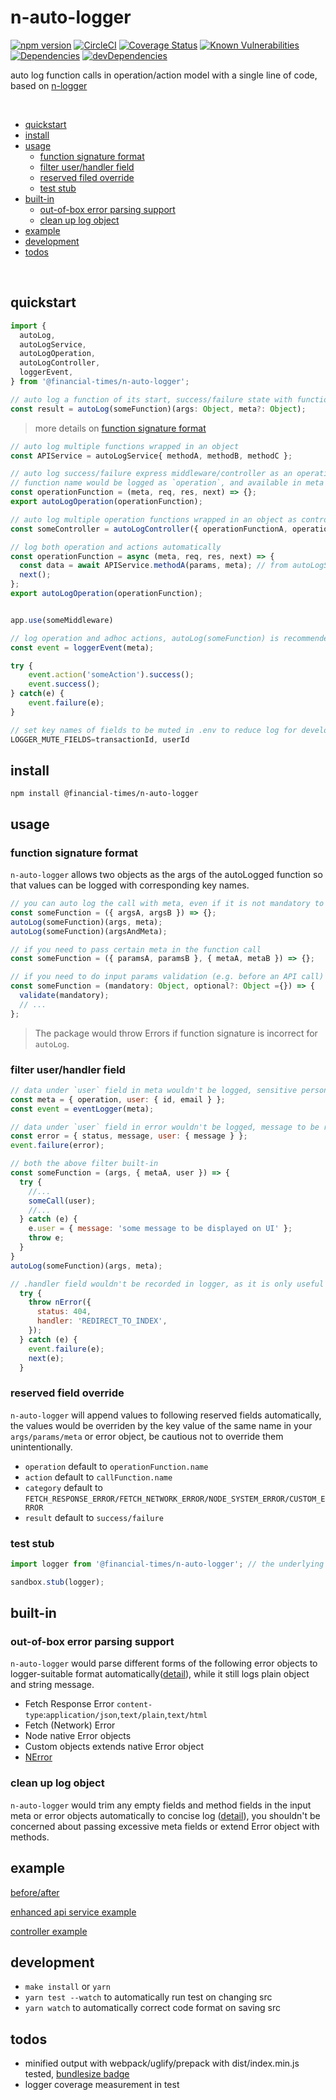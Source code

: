 # n-auto-logger 

[![npm version](https://badge.fury.io/js/%40financial-times%2Fn-auto-logger.svg)](https://badge.fury.io/js/%40financial-times%2Fn-auto-logger) [![CircleCI](https://circleci.com/gh/Financial-Times/n-auto-logger.svg?style=shield)](https://circleci.com/gh/Financial-Times/n-auto-logger) [![Coverage Status](https://coveralls.io/repos/github/Financial-Times/n-auto-logger/badge.svg?branch=master)](https://coveralls.io/github/Financial-Times/n-auto-logger?branch=master) 
[![Known Vulnerabilities](https://snyk.io/test/github/Financial-Times/n-auto-logger/badge.svg)](https://snyk.io/test/github/Financial-Times/n-auto-logger) [![Dependencies](https://david-dm.org/Financial-Times/n-auto-logger.svg)](https://david-dm.org/Financial-Times/n-auto-logger) [![devDependencies](https://david-dm.org/Financial-Times/n-auto-logger/dev-status.svg)](https://david-dm.org/Financial-Times/n-auto-logger?type=dev)

auto log function calls in operation/action model with a single line of code, based on [n-logger](https://github.com/Financial-Times/n-logger)

<br>

- [quickstart](#quickstart)
- [install](#install)
- [usage](#usage)
   * [function signature format](#function-signature-format)
   * [filter user/handler field](#filter-userhandler-field)
   * [reserved filed override](#reserved-field-override)
   * [test stub](#test-stub)
- [built-in](#built-in)
   * [out-of-box error parsing support](#out-of-box-error-parsing-support)
   * [clean up log object](#clean-up-log-object)
- [example](#example)
- [development](#development)
- [todos](#todos)

<br>

## quickstart
```js
import { 
  autoLog, 
  autoLogService, 
  autoLogOperation,
  autoLogController,
  loggerEvent,
} from '@financial-times/n-auto-logger';
```

```js
// auto log a function of its start, success/failure state with function name as `action`
const result = autoLog(someFunction)(args: Object, meta?: Object);
```
> more details on [function signature format](#function-signature-format)

```js
// auto log multiple functions wrapped in an object
const APIService = autoLogService{ methodA, methodB, methodC };
```

```js
// auto log success/failure express middleware/controller as an operation function 
// function name would be logged as `operation`, and available in meta
const operationFunction = (meta, req, res, next) => {};
export autoLogOperation(operationFunction);
```

```js
// auto log multiple operation functions wrapped in an object as controller
const someController = autoLogController({ operationFunctionA, operationFuncitonB });
```

```js
// log both operation and actions automatically
const operationFunction = async (meta, req, res, next) => {
  const data = await APIService.methodA(params, meta); // from autoLogService
  next();
};
export autoLogOperation(operationFunction);


app.use(someMiddleware)
```

```js
// log operation and adhoc actions, autoLog(someFunction) is recommended
const event = loggerEvent(meta);

try {
    event.action('someAction').success();
    event.success();
} catch(e) {
    event.failure(e);
}
```


```js
// set key names of fields to be muted in .env to reduce log for development or filter fields in production
LOGGER_MUTE_FIELDS=transactionId, userId
```

## install
```shell
npm install @financial-times/n-auto-logger
```

## usage

### function signature format

`n-auto-logger` allows two objects as the args of the autoLogged function so that values can be logged with corresponding key names.
```js
// you can auto log the call with meta, even if it is not mandatory to the function
const someFunction = ({ argsA, argsB }) => {};
autoLog(someFunction)(args, meta);
autoLog(someFunction)(argsAndMeta);

// if you need to pass certain meta in the function call
const someFunction = ({ paramsA, paramsB }, { metaA, metaB }) => {};

// if you need to do input params validation (e.g. before an API call)
const someFunction = (mandatory: Object, optional?: Object ={}) => {
  validate(mandatory);
  // ...
};
```

> The package would throw Errors if function signature is incorrect for `autoLog`.

### filter user/handler field
```js
// data under `user` field in meta wouldn't be logged, sensitive personal data could be put here
const meta = { operation, user: { id, email } };
const event = eventLogger(meta);

// data under `user` field in error wouldn't be logged, message to be rendered on UI could be put here
const error = { status, message, user: { message } };
event.failure(error);

// both the above filter built-in
const someFunction = (args, { metaA, user }) => {
  try {
    //...
    someCall(user);
    //...
  } catch (e) {
    e.user = { message: 'some message to be displayed on UI' };
    throw e;
  }
}
autoLog(someFunction)(args, meta);
````
```js
// .handler field wouldn't be recorded in logger, as it is only useful for error handler
  try {
    throw nError({
      status: 404,
      handler: 'REDIRECT_TO_INDEX',
    });
  } catch (e) {
    event.failure(e);
    next(e);
  }
````

### reserved field override
`n-auto-logger` will append values to following reserved fields automatically, the values would be overriden by the key value of the same name in your `args/params/meta` or error object, be cautious not to override them unintentionally.
* `operation` default to `operationFunction.name`
* `action` default to `callFunction.name`
* `category` default to `FETCH_RESPONSE_ERROR/FETCH_NETWORK_ERROR/NODE_SYSTEM_ERROR/CUSTOM_ERROR`
* `result` default to `success/failure`

### test stub

```js
import logger from '@financial-times/n-auto-logger'; // the underlying logger instance (`n-logger`)

sandbox.stub(logger);
```

## built-in

### out-of-box error parsing support

`n-auto-logger` would parse different forms of the following error objects to logger-suitable format automatically([detail](src/failure.js)), while it still logs plain object and string message.
* Fetch Response Error `content-type`:`application/json`,`text/plain`,`text/html`
* Fetch (Network) Error
* Node native Error objects
* Custom objects extends native Error object
* [NError](https://github.com/Financial-Times/n-error)

### clean up log object

`n-auto-logger` would trim any empty fields and method fields in the input meta or error objects automatically to concise log ([detail](src/index.js)), you shouldn't be concerned about passing excessive meta fields or extend Error object with methods.

## example
[before/after](example/EXAMPLE.md)

[enhanced api service example](https://github.com/Financial-Times/newspaper-mma/blob/master/server/apis/newspaper-info-svc.js)

[controller example](https://github.com/Financial-Times/newspaper-mma/blob/master/server/routes/delivery-address/controller.js)

## development
* `make install` or `yarn`
* `yarn test --watch` to automatically run test on changing src
* `yarn watch` to automatically correct code format on saving src

## todos
* minified output with webpack/uglify/prepack with dist/index.min.js tested, [bundlesize badge](https://unpkg.com/#/)
* logger coverage measurement in test
